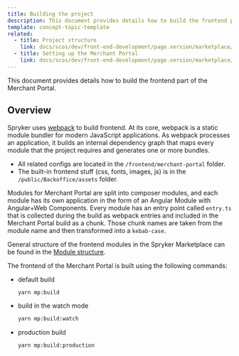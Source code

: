 ```yaml
---
title: Building the project
description: This document provides details how to build the frontend part of the Merchant Portal.
template: concept-topic-template
related:
  - title: Project structure
    link: docs/scos/dev/front-end-development/page.version/marketplace/project-structure.html
  - title: Setting up the Merchant Portal
    link: docs/scos/dev/front-end-development/page.version/marketplace/setting-up-the-merchant-portal.html
---
```


This document provides details how to build the frontend part of the Merchant Portal.

## Overview
Spryker uses [webpack](https://webpack.js.org/guides/getting-started/) to build frontend.
At its core, webpack is a static module bundler for modern JavaScript applications. As webpack processes an application, it builds an internal dependency graph that maps every module that the project requires and generates one or more bundles.
- All related configs are located in the `/frontend/merchant-portal` folder.
- The built-in frontend stuff (css, fonts, images, js) is in the `/public/Backoffice/assets` folder.

Modules for Merchant Portal are split into composer modules, and each module has its own application in the form of an Angular Module with Angular+Web Components.
Every module has an entry point called `entry.ts` that is collected during the build as webpack entries and included in the Merchant Portal build as a chunk.
Those chunk names are taken from the module name and then transformed into a `kebab-case`.

General structure of the frontend modules in the Spryker Marketplace can be found in the [Module structure](/docs/scos/dev/front-end-development/{{page.version}}/marketplace/project-structure.html#module-structure).

The frontend of the Merchant Portal is built using the following commands:

- default build
    ```bash
    yarn mp:build
    ```

- build in the watch mode
    ```bash
    yarn mp:build:watch
    ```

- production build
    ```bash
    yarn mp:build:production
    ```
